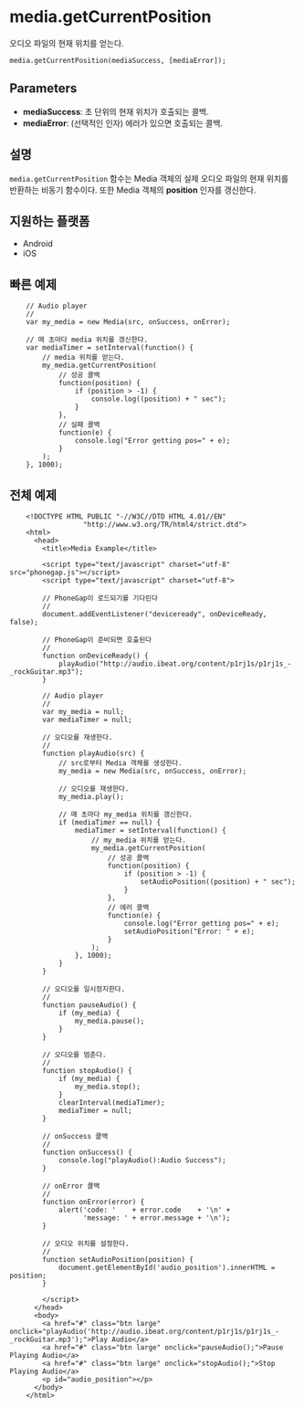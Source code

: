 media.getCurrentPosition
========================

오디오 파일의 현재 위치를 얻는다.

    media.getCurrentPosition(mediaSuccess, [mediaError]);

Parameters
----------

- __mediaSuccess__: 초 단위의 현재 위치가 호출되는 콜백.
- __mediaError__: (선택적인 인자) 에러가 있으면 호출되는 콜백.

설명
-----------

`media.getCurrentPosition` 함수는 Media 객체의 실제 오디오 파일의 현재 위치를 반환하는 비동기 함수이다. 또한 Media 객체의 __position__ 인자를 갱신한다.

지원하는 플랫폼
-------------------

- Android
- iOS
    
빠른 예제
-------------

        // Audio player
        //
        var my_media = new Media(src, onSuccess, onError);

        // 매 초마다 media 위치를 갱신한다.
        var mediaTimer = setInterval(function() {
            // media 위치를 얻는다.
            my_media.getCurrentPosition(
                // 성공 콜백
                function(position) {
                    if (position > -1) {
                        console.log((position) + " sec");
                    }
                },
                // 실패 콜백
                function(e) {
                    console.log("Error getting pos=" + e);
                }
            );
        }, 1000);


전체 예제
------------

        <!DOCTYPE HTML PUBLIC "-//W3C//DTD HTML 4.01//EN"
                      "http://www.w3.org/TR/html4/strict.dtd">
        <html>
          <head>
            <title>Media Example</title>
        
            <script type="text/javascript" charset="utf-8" src="phonegap.js"></script>
            <script type="text/javascript" charset="utf-8">
        
            // PhoneGap이 로드되기를 기다린다
            //
            document.addEventListener("deviceready", onDeviceReady, false);
        
            // PhoneGap이 준비되면 호출된다
            //
            function onDeviceReady() {
                playAudio("http://audio.ibeat.org/content/p1rj1s/p1rj1s_-_rockGuitar.mp3");
            }
        
            // Audio player
            //
            var my_media = null;
            var mediaTimer = null;
        
            // 오디오를 재생한다.
            //
            function playAudio(src) {
                // src로부터 Media 객체를 생성한다.
                my_media = new Media(src, onSuccess, onError);
        
                // 오디오를 재생한다.
                my_media.play();
        
                // 매 초마다 my_media 위치를 갱신한다.
                if (mediaTimer == null) {
                    mediaTimer = setInterval(function() {
                        // my_media 위치를 얻는다.
                        my_media.getCurrentPosition(
                            // 성공 콜백
                            function(position) {
                                if (position > -1) {
                                    setAudioPosition((position) + " sec");
                                }
                            },
                            // 에러 콜백
                            function(e) {
                                console.log("Error getting pos=" + e);
                                setAudioPosition("Error: " + e);
                            }
                        );
                    }, 1000);
                }
            }
        
            // 오디오를 일시정지한다.
            // 
            function pauseAudio() {
                if (my_media) {
                    my_media.pause();
                }
            }
        
            // 오디오를 멈춘다.
            // 
            function stopAudio() {
                if (my_media) {
                    my_media.stop();
                }
                clearInterval(mediaTimer);
                mediaTimer = null;
            }
        
            // onSuccess 콜백
            //
            function onSuccess() {
                console.log("playAudio():Audio Success");
            }
        
            // onError 콜백
            //
            function onError(error) {
                alert('code: '    + error.code    + '\n' + 
                      'message: ' + error.message + '\n');
            }
        
            // 오디오 위치를 설정한다.
            // 
            function setAudioPosition(position) {
                document.getElementById('audio_position').innerHTML = position;
            }
        
            </script>
          </head>
          <body>
            <a href="#" class="btn large" onclick="playAudio('http://audio.ibeat.org/content/p1rj1s/p1rj1s_-_rockGuitar.mp3');">Play Audio</a>
            <a href="#" class="btn large" onclick="pauseAudio();">Pause Playing Audio</a>
            <a href="#" class="btn large" onclick="stopAudio();">Stop Playing Audio</a>
            <p id="audio_position"></p>
          </body>
        </html>
